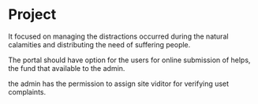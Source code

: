 # Project

It focused on managing the distractions occurred  during the natural calamities and distributing the need of suffering people.

The portal should have option for the users for online submission of helps, the fund that available to the admin.

the admin has the permission to assign site viditor for verifying uset complaints.


